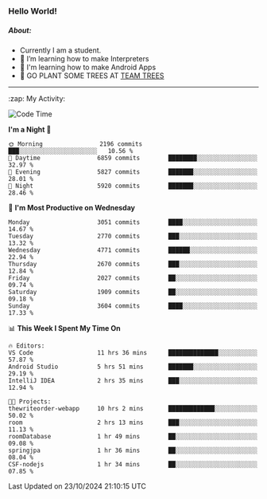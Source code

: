 ### Hello World!

##### About:
- Currently I am a student.
- 🌱 I’m learning how to make Interpreters
- 🌱 I'm learning how to make Android Apps
- 🌱 GO PLANT SOME TREES AT [TEAM TREES](https://teamtrees.org/)

---
  <summary>:zap: My Activity:</summary>
  
<!--START_SECTION:waka-->
![Code Time](http://img.shields.io/badge/Code%20Time-1%2C543%20hrs%2048%20mins-blue)

**I'm a Night 🦉** 

```text
🌞 Morning                2196 commits        ███░░░░░░░░░░░░░░░░░░░░░░   10.56 % 
🌆 Daytime                6859 commits        ████████░░░░░░░░░░░░░░░░░   32.97 % 
🌃 Evening                5827 commits        ███████░░░░░░░░░░░░░░░░░░   28.01 % 
🌙 Night                  5920 commits        ███████░░░░░░░░░░░░░░░░░░   28.46 % 
```
📅 **I'm Most Productive on Wednesday** 

```text
Monday                   3051 commits        ████░░░░░░░░░░░░░░░░░░░░░   14.67 % 
Tuesday                  2770 commits        ███░░░░░░░░░░░░░░░░░░░░░░   13.32 % 
Wednesday                4771 commits        ██████░░░░░░░░░░░░░░░░░░░   22.94 % 
Thursday                 2670 commits        ███░░░░░░░░░░░░░░░░░░░░░░   12.84 % 
Friday                   2027 commits        ██░░░░░░░░░░░░░░░░░░░░░░░   09.74 % 
Saturday                 1909 commits        ██░░░░░░░░░░░░░░░░░░░░░░░   09.18 % 
Sunday                   3604 commits        ████░░░░░░░░░░░░░░░░░░░░░   17.33 % 
```


📊 **This Week I Spent My Time On** 

```text
🔥 Editors: 
VS Code                  11 hrs 36 mins      ██████████████░░░░░░░░░░░   57.87 % 
Android Studio           5 hrs 51 mins       ███████░░░░░░░░░░░░░░░░░░   29.19 % 
IntelliJ IDEA            2 hrs 35 mins       ███░░░░░░░░░░░░░░░░░░░░░░   12.94 % 

🐱‍💻 Projects: 
thewriteorder-webapp     10 hrs 2 mins       █████████████░░░░░░░░░░░░   50.02 % 
room                     2 hrs 13 mins       ███░░░░░░░░░░░░░░░░░░░░░░   11.13 % 
roomDatabase             1 hr 49 mins        ██░░░░░░░░░░░░░░░░░░░░░░░   09.08 % 
springjpa                1 hr 36 mins        ██░░░░░░░░░░░░░░░░░░░░░░░   08.04 % 
CSF-nodejs               1 hr 34 mins        ██░░░░░░░░░░░░░░░░░░░░░░░   07.85 % 
```


 Last Updated on 23/10/2024 21:10:15 UTC
<!--END_SECTION:waka-->

